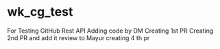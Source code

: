 # wk_cg_test
For Testing GitHub Rest API
Adding code by DM
Creating 1st PR
Creating 2nd PR and add it review to Mayur
creating 4 th pr
